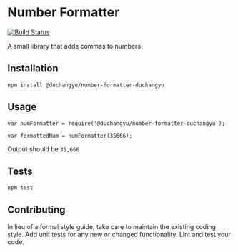Number Formatter
=========
[![Build Status](https://travis-ci.org/duchangyu/number-formatter.svg?branch=master)](https://travis-ci.org/duchangyu/number-formatter)

A small library that adds commas to numbers

## Installation

  `npm install @duchangyu/number-formatter-duchangyu`

## Usage

    var numFormatter = require('@duchangyu/number-formatter-duchangyu');

    var formattedNum = numFormatter(35666);
  
  
  Output should be `35,666`


## Tests

  `npm test`

## Contributing

In lieu of a formal style guide, take care to maintain the existing coding style. Add unit tests for any new or changed functionality. Lint and test your code.